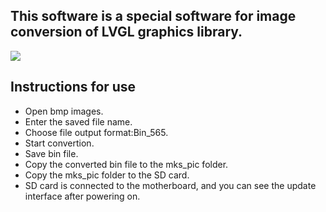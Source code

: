 ## This software is a special software for image conversion of LVGL graphics library.

![](https://github.com/makerbase-mks/Software/blob/master/Lvgl_image_convert_tool/Image_conversion_tool.png)

## Instructions for use
- Open bmp images.
- Enter the saved file name.
- Choose file output format:Bin_565.
- Start convertion.
- Save bin file.
- Copy the converted bin file to the mks_pic folder.
- Copy the mks_pic folder to the SD card.
- SD card is connected to the motherboard, and you can see the update interface after powering on.

